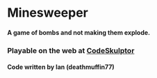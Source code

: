 # Minesweeper 
#### A game of bombs and not making them explode.
### Playable on the web at [CodeSkulptor](https://py3.codeskulptor.org/#user303_0LcSAm6qHxinjbi.py)
#### Code written by Ian (deathmuffin77)
